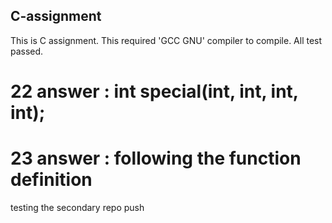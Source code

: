 ## C-assignment
This is C assignment. This required 'GCC GNU' compiler to compile.
All test passed.

# 22 answer : int special(int, int, int, int);
# 23 answer : following the function definition
testing the secondary repo push
